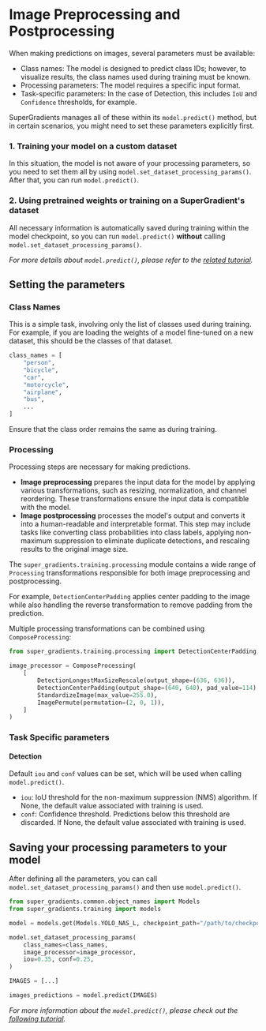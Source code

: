 # Image Preprocessing and Postprocessing
When making predictions on images, several parameters must be available:
- Class names: The model is designed to predict class IDs; however, to visualize results, the class names used during training must be known.
- Processing parameters: The model requires a specific input format.
- Task-specific parameters: In the case of Detection, this includes `IoU` and `Confidence` thresholds, for example.

SuperGradients manages all of these within its `model.predict()` method, but in certain scenarios, you might need to set these parameters explicitly first.

### 1. Training your model on a custom dataset
In this situation, the model is not aware of your processing parameters, so you need to set them all by using `model.set_dataset_processing_params()`. After that, you can run `model.predict()`.

### 2. Using pretrained weights or training on a SuperGradient's dataset
All necessary information is automatically saved during training within the model checkpoint, so you can run `model.predict()` **without** calling `model.set_dataset_processing_params()`.

*For more details about `model.predict()`, please refer to the [related tutorial](DetectionPrediction.md).*

## Setting the parameters
### Class Names
This is a simple task, involving only the list of classes used during training. For example, if you are loading the weights of a model fine-tuned on a new dataset, this should be the classes of that dataset.

```python
class_names = [
    "person",
    "bicycle",
    "car",
    "motorcycle",
    "airplane",
    "bus",
    ...
]
```
Ensure that the class order remains the same as during training.

### Processing 

Processing steps are necessary for making predictions.
- **Image preprocessing** prepares the input data for the model by applying various transformations, such as resizing, normalization, and channel reordering. These transformations ensure the input data is compatible with the model.
- **Image postprocessing** processes the model's output and converts it into a human-readable and interpretable format. This step may include tasks like converting class probabilities into class labels, applying non-maximum suppression to eliminate duplicate detections, and rescaling results to the original image size.

The `super_gradients.training.processing` module contains a wide range of `Processing` transformations responsible for both image preprocessing and postprocessing. 

For example, `DetectionCenterPadding` applies center padding to the image while also handling the reverse transformation to remove padding from the prediction.

Multiple processing transformations can be combined using `ComposeProcessing`:
```python
from super_gradients.training.processing import DetectionCenterPadding, StandardizeImage, NormalizeImage, ImagePermute, ComposeProcessing, DetectionLongestMaxSizeRescale

image_processor = ComposeProcessing(
    [
        DetectionLongestMaxSizeRescale(output_shape=(636, 636)),
        DetectionCenterPadding(output_shape=(640, 640), pad_value=114),
        StandardizeImage(max_value=255.0),
        ImagePermute(permutation=(2, 0, 1)),
    ]
)
```

### Task Specific parameters

#### Detection
Default `iou` and `conf` values can be set, which will be used when calling `model.predict()`.
- `iou`: IoU threshold for the non-maximum suppression (NMS) algorithm. If None, the default value associated with training is used.
- `conf`: Confidence threshold. Predictions below this threshold are discarded. If None, the default value associated with training is used.

## Saving your processing parameters to your model
After defining all the parameters, you can call `model.set_dataset_processing_params()` and then use `model.predict()`.
```python
from super_gradients.common.object_names import Models
from super_gradients.training import models

model = models.get(Models.YOLO_NAS_L, checkpoint_path="/path/to/checkpoint")

model.set_dataset_processing_params(
    class_names=class_names,
    image_processor=image_processor,
    iou=0.35, conf=0.25,
)

IMAGES = [...]

images_predictions = model.predict(IMAGES)
```

*For more information about the `model.predict()`, please check out the [following tutorial](DetectionPrediction.md).*
